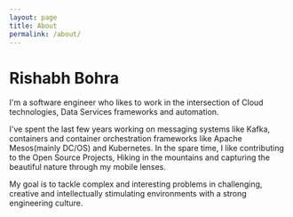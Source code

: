 ```yaml
---
layout: page
title: About
permalink: /about/
---
```


# Rishabh Bohra

I'm a software engineer who likes to work in the intersection of Cloud technologies, Data Services frameworks and automation.

I've spent the last few years working on messaging systems like Kafka, containers and container orchestration frameworks like Apache Mesos(mainly DC/OS) and Kubernetes. In the spare time, I like contributing to the Open Source Projects, Hiking in the mountains and capturing the beautiful nature through my mobile lenses.

My goal is to tackle complex and interesting problems in challenging, creative and intellectually stimulating environments with a strong engineering culture.
